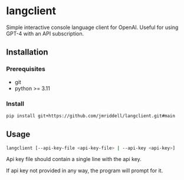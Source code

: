 # langclient

Simple interactive console language client for OpenAI. Useful for using GPT-4 with an API subscription.

## Installation

### Prerequisites

* git
* python >= 3.11

### Install

```bash
pip install git+https://github.com/jmriddell/langclient.git#main
```

## Usage

```bash
langclient [--api-key-file <api-key-file> | --api-key <api-key>]
```
Api key file should contain a single line with the api key.

If api key not provided in any way, the program will prompt for it.